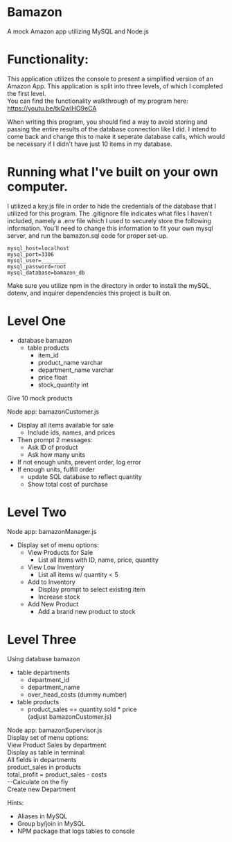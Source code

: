 # Bamazon
A mock Amazon app utilizing MySQL and Node.js

# Functionality:
This application utilizes the console to present a simplified version of an Amazon App.
This application is split into three levels, of which I completed the first level.  
You can find the functionality walkthrough of my program here: https://youtu.be/tkQwIHO9eCA  

When writing this program, you should find a way to avoid storing and passing the entire results of the database connection like I did. I intend to come back and change this to make it seperate database calls, which would be necessary if I didn't have just 10 items in my database.

# Running what I've built on your own computer.
I utilized a key.js file in order to hide the credentials of the database that I utilized for this program. The .gitignore file indicates what files I haven't included, namely a .env file which I used to securely store the following information. You'll need to change this information to fit your own mysql server, and run the bamazon.sql code for proper set-up.
```
mysql_host=localhost
mysql_port=3306
mysql_user=________
mysql_password=root
mysql_database=bamazon_db
```  
Make sure you utilize npm in the directory in order to install the mySQL, dotenv, and inquirer dependencies this project is built on.

# Level One
* database bamazon  
    * table products  
        * item_id  
        * product_name varchar  
        * department_name varchar  
        * price float  
        * stock_quantity int  

Give 10 mock products

Node app: bamazonCustomer.js  
* Display all items available for sale  
    * Include ids, names, and prices  
* Then prompt 2 messages:  
    * Ask ID of product  
    * Ask how many units  
* If not enough units, prevent order, log error  
* If enough units, fulfill order  
    * update SQL database to reflect quantity  
    * Show total cost of purchase  

# Level Two
Node app: bamazonManager.js  
* Display set of menu options:  
    * View Products for Sale  
        * List all items with ID, name, price, quantity  
    * View Low Inventory  
        * List all items w/ quantity < 5  
    * Add to Inventory  
        * Display prompt to select existing item  
        * Increase stock  
    * Add New Product  
        * Add a brand new product to stock  

# Level Three
Using database bamazon
* table departments
    * department_id
    * department_name
    * over_head_costs (dummy number)
* table products
    * product_sales == quantity.sold * price  
            (adjust bamazonCustomer.js)

Node app: bamazonSupervisor.js  
    Display set of menu options:  
        View Product Sales by department  
            Display as table in terminal:  
                All fields in departments  
                product_sales in products  
                total_profit = product_sales - costs  
                    --Calculate on the fly  
        Create new Department  

Hints:  
* Aliases in MySQL  
* Group by/join in MySQL  
* NPM package that logs tables to console  